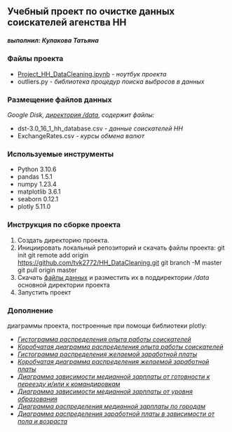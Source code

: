 ## Учебный проект по очистке данных соискателей агенства HH
##### выполнил: *Кулакова Татьяна*

### Файлы проекта
+ [Project_HH_DataCleaning.ipynb](Project_HH_DataCleaning.ipynb) *- ноутбук проекта*
+ outliers.py - *библиотека процедур поиска выбросов в данных*

### Размещение файлов данных 
*Google Disk,* [*директория /data*](https://drive.google.com/drive/folders/1b_eMqpsUKCyWh0oQ_oRZO4UUDRZwLMpW?usp=share_link), *содержит файлы:*
+ dst-3.0_16_1_hh_database.csv *- данные соискателей HH*
+ ExchangeRates.csv *- курсы обмена валют*

### Используемые инструменты
+ Python 3.10.6
+ pandas 1.5.1
+ numpy 1.23.4
+ matplotlib 3.6.1
+ seaborn 0.12.1
+ plotly 5.11.0

### Инструкция по сборке проекта
1. Создать директорию проекта.
2. Инициировать локальный репозиторий и скачать файлы проекта:
    git init
    git remote add origin https://github.com/tvk2772/HH_DataCleaning.git
    git branch -M master
    git pull origin master
3. Скачать [файлы данных](https://drive.google.com/drive/folders/1b_eMqpsUKCyWh0oQ_oRZO4UUDRZwLMpW?usp=share_link) и разместить их в поддиректории */data* основной директории проекта
4. Запустить проект

### Дополнение
диаграммы проекта, построенные при помощи библиотеки plotly:
+ [*Гистограмма распределения опыта работы соискателей*](https://htmlpreview.github.io/?https://github.com/tvk2772/HH_DataCleaning/blob/master/diagrams/city_earn_box.html)
+ [*Коробчатая диаграмма распределения опыта работы соискателей*](diagrams/experience_box.html)
+ [*Гистограмма распределения желаемой заработной платы*](diagrams/earn_hist.html)
+ [*Коробчатая диаграмма распределения желаемой заработной платы*](diagrams/earn_box.html)
+ [*Диаграмма зависимости медианной зарплаты от готовности к переезду и/или к командировкам*](diagrams/move_trip_bar.html)
+ [*Диаграмма зависимости медианной зарплаты от уровня образования*](diagrams/earn_education_bar.html)
+ [*Диаграмма распределения медианной зарплаты по городам*](diagrams/city_earn_box.html)
+ [*Диаграмма распределения заработной платы в зависимости от пола и возраста*](diagrams/gender_earn_bar.html)




